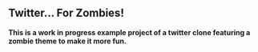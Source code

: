 Twitter... For Zombies!
----

**This is a work in progress example project of a twitter clone featuring a zombie theme to make it more fun.**
